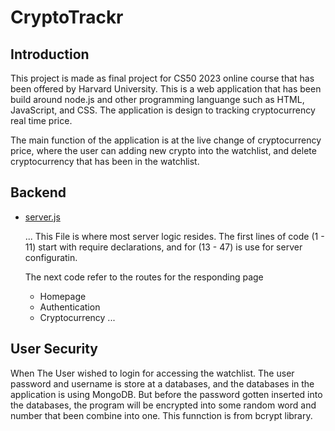 # CryptoTrackr

## Introduction

This project is made as final project for CS50 2023 online course that has been offered by Harvard University. This is a web application that has been build around node.js and other programming languange such as HTML, JavaScript, and CSS. The application is design to tracking cryptocurrency real time price.

The main function of the application is at the live change of cryptocurrency price, where the user can adding new crypto into the watchlist, and delete cryptocurrency that has been in the watchlist.

## Backend

- [server.js](./server.js)

  ...
  This File is where most server logic resides. The first lines of code (1 - 11) start with require declarations, and for (13 - 47) is use for server configuratin.

  The next code refer to the routes for the responding page

  - Homepage
  - Authentication
  - Cryptocurrency
    ...

## User Security

When The User wished to login for accessing the watchlist. The user password and username is store at a databases, and the databases in the application is using MongoDB. But before the password gotten inserted into the databases, the program will be encrypted into some random word and number that been combine into one. This funnction is from bcrypt library.

